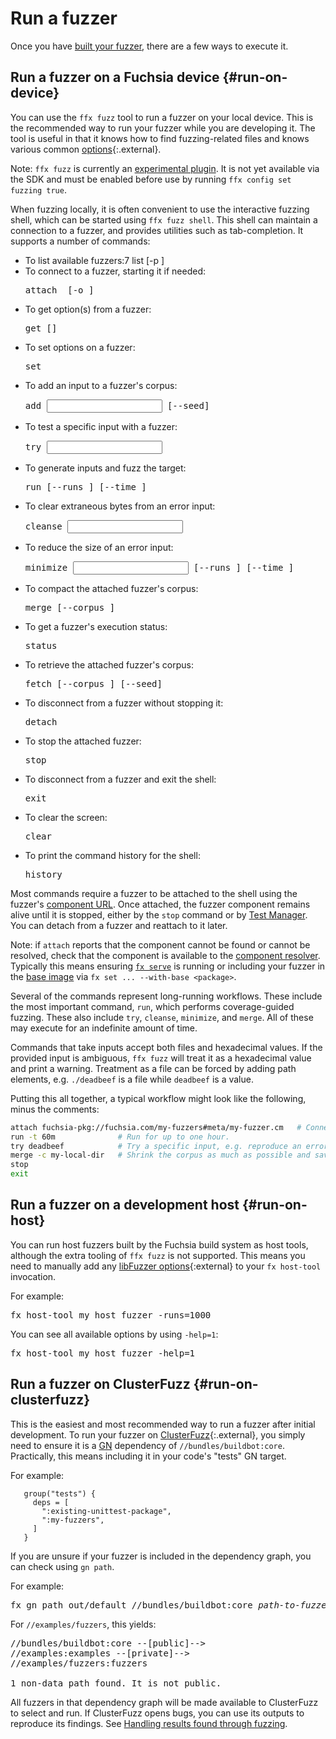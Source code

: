 # Run a fuzzer

Once you have [built your fuzzer](build-a-fuzzer.md#fx-set), there are a few ways to execute it.

## Run a fuzzer on a Fuchsia device {#run-on-device}

You can use the `ffx fuzz` tool to run a fuzzer on your local device. This is the recommended way to
run your fuzzer while you are developing it. The tool is useful in that it knows how to find
fuzzing-related files and knows various common [options][options]{:.external}.

Note: `ffx fuzz` is currently an [experimental plugin][experimental_plugin]. It is not yet available
via the SDK and must be enabled before use by running `ffx config set fuzzing true`.

When fuzzing locally, it is often convenient to use the interactive fuzzing shell, which can be
started using `ffx fuzz shell`. This shell can maintain a connection to a fuzzer, and provides
utilities such as tab-completion. It supports a number of commands:

* To list available fuzzers:7
  list [-p <pattern>]
  </pre>
* To connect to a fuzzer, starting it if needed:
  <pre class="devsite-terminal">
  attach <url> [-o <output>]
  </pre>
* To get option(s) from a fuzzer:
  <pre class="devsite-terminal">
  get [<name>]
  </pre>
* To set options on a fuzzer:
  <pre class="devsite-terminal">
  set <name> <value>
  </pre>
* To add an input to a fuzzer's corpus:
  <pre class="devsite-terminal">
  add <input> [--seed]
  </pre>
* To test a specific input with a fuzzer:
  <pre class="devsite-terminal">
  try <input>
  </pre>
* To generate inputs and fuzz the target:
  <pre class="devsite-terminal">
  run [--runs <runs>] [--time <time>]
  </pre>
* To clear extraneous bytes from an error input:
  <pre class="devsite-terminal">
  cleanse <input>
  </pre>
* To reduce the size of an error input:
  <pre class="devsite-terminal">
  minimize <input> [--runs <runs>] [--time <time>]
  </pre>
* To compact the attached fuzzer's corpus:
  <pre class="devsite-terminal">
  merge [--corpus <corpus>]
  </pre>
* To get a fuzzer's execution status:
  <pre class="devsite-terminal">
  status
  </pre>
* To retrieve the attached fuzzer's corpus:
  <pre class="devsite-terminal">
  fetch [--corpus <corpus>] [--seed]
  </pre>
* To disconnect from a fuzzer without stopping it:
  <pre class="devsite-terminal">
  detach
  </pre>
* To stop the attached fuzzer:
  <pre class="devsite-terminal">
  stop
  </pre>
* To disconnect from a fuzzer and exit the shell:
  <pre class="devsite-terminal">
  exit
  </pre>
* To clear the screen:
  <pre class="devsite-terminal">
  clear
  </pre>
* To print the command history for the shell:
  <pre class="devsite-terminal">
  history
  </pre>

Most commands require a fuzzer to be attached to the shell using the fuzzer's
[component URL][glossary.component_url]. Once attached, the fuzzer component remains alive until it
is stopped, either by the `stop` command or by [Test Manager][test_manager]. You can detach from a
fuzzer and reattach to it later.

Note: if `attach` reports that the component cannot be found or cannot be resolved, check that the
component is available to the [component resolver][component-resolvers]. Typically this means
ensuring [`fx serve`][fx-serve] is running or including your fuzzer in the
[base image][package-deployment-options] via `fx set ... --with-base <package>`.

Several of the commands represent long-running workflows. These include the most important command,
`run`, which performs coverage-guided fuzzing. These also include `try`, `cleanse`, `minimize`, and
`merge`.  All of these may execute for an indefinite amount of time.

Commands that take inputs accept both files and hexadecimal values. If the provided input is
ambiguous, `ffx fuzz` will treat it as a hexadecimal value and print a warning. Treatment as a file
can be forced by adding path elements, e.g. `./deadbeef` is a file while `deadbeef` is a value.

Putting this all together, a typical workflow might look like the following, minus the comments:

```sh
attach fuchsia-pkg://fuchsia.com/my-fuzzers#meta/my-fuzzer.cm   # Connect to the fuzzer.
run -t 60m              # Run for up to one hour.
try deadbeef            # Try a specific input, e.g. reproduce an error found by the step above.
merge -c my-local-dir   # Shrink the corpus as much as possible and save it.
stop
exit
```

## Run a fuzzer on a development host {#run-on-host}

You can run host fuzzers built by the Fuchsia build system as host tools, although the extra tooling
of `ffx fuzz` is not supported.  This means you need to manually add any
[libFuzzer options][options]{:external} to your `fx host-tool` invocation.

For example:

<pre class="devsite-terminal">
fx host-tool my_host_fuzzer -runs=1000
</pre>

You can see all available options by using `-help=1`:

<pre class="devsite-terminal">
fx host-tool my_host_fuzzer -help=1
</pre>

## Run a fuzzer on ClusterFuzz {#run-on-clusterfuzz}

This is the easiest and most recommended way to run a fuzzer after initial development. To run your
fuzzer on [ClusterFuzz][clusterfuzz]{:.external}, you simply need to ensure it is a [GN][fuchsia-gn]
dependency of `//bundles/buildbot:core`. Practically, this means including it in your code's "tests"
GN target.

For example:

```
   group("tests") {
     deps = [
       ":existing-unittest-package",
       ":my-fuzzers",
     ]
   }
```

If you are unsure if your fuzzer is included in the dependency graph, you can check using `gn path`.

For example:

<pre class="devsite-terminal">
fx gn path out/default //bundles/buildbot:core <var>path-to-fuzzer</var>
</pre>

For `//examples/fuzzers`, this yields:

<pre>
//bundles/buildbot:core --[public]-->
//examples:examples --[private]-->
//examples/fuzzers:fuzzers

1 non-data path found. It is not public.
</pre>

All fuzzers in that dependency graph will be made available to ClusterFuzz to select and run. If
ClusterFuzz opens bugs, you can use its outputs to reproduce its findings.
See [Handling results found through fuzzing](handle-results.md#clusterfuzz-bugs).

[component-resolvers]: /docs/concepts/components/v2/capabilities/resolvers.md
[clusterfuzz]: https://google.github.io/clusterfuzz/
[experimental_plugin]: /docs/development/tools/ffx/development/plugin-experimental.md
[fuchsia-gn]: /docs/development/build/build_system/intro.md
[fx-serve]: /tools/devshell/serve
[glossary.component_url]: /docs/glossary/README.md#component_url
[options]: https://llvm.org/docs/LibFuzzer.html#options
[package-deployment-options]: /docs/development/build/fx.md#package_deployment_options
[test_manager]: /docs/development/testing/components/test_runner_framework.md#the_test_manager
